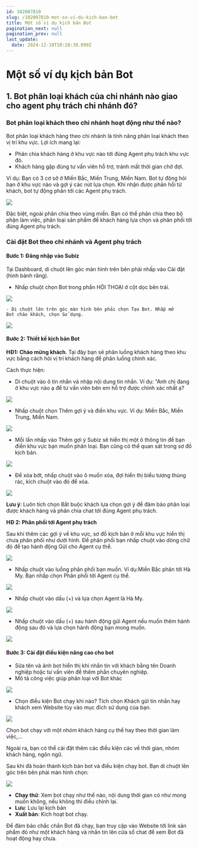 ```yaml
---
id: 102007810
slug: /102007810-mot-so-vi-du-kich-ban-bot
title: Một số ví dụ kịch bản Bot
pagination_next: null
pagination_prev: null
last_update:
  date: 2024-12-18T10:28:38.099Z
---
```


# Một số ví dụ kịch bản Bot 



## 1. Bot phân loại khách của chi nhánh nào giao cho agent phụ trách chi nhánh đó? 

### Bot phân loại khách theo chi nhánh hoạt động như thế nào? 


Bot phân loại khách hàng theo chi nhánh là tính năng phân loại khách theo vị trí khu vực. Lợi ích mang lại: 

- Phân chia khách hàng ở khu vực nào tới đúng Agent phụ trách khu vực đó.
- Khách hàng gặp đúng tư vấn viên hỗ trợ, tránh mất thời gian chờ đợi.

Ví dụ: Bạn có 3 cơ sở ở Miền Bắc, Miền Trung, Miền Nam. Bot tự động hỏi bạn ở khu vực nào và gợi ý các nút lựa chọn. Khi nhận được phản hồi từ khách, bot tự động phân tới các Agent phụ trách. 


![](https://vcdn.subiz-cdn.com/file/82ebb5d0772b5ba009f021e5c8c711b9387a9d51a1c0e23a16ea67d960e712d2_acpxkgumifuoofoosble)


Đặc biệt, ngoài phân chia theo vùng miền. Bạn có thể phân chia theo bộ phận làm việc, phân loại sản phẩm để khách hàng lựa chọn và phân phối tới đúng Agent phụ trách. 






### Cài đặt Bot theo chi nhánh và Agent phụ trách

#### Bước 1: Đăng nhập vào Subiz


Tại Dashboard, di chuột lên góc màn hình trên bên phải nhấp vào Cài đặt (hình bánh răng). 

- Nhấp chuột chọn Bot trong phần HỘI THOẠI ở cột dọc bên trái.


![](https://vcdn.subiz-cdn.com/file/cfacff5e68a58b9a8d52c891f56a5f92e46932f01dbedf607264e3220cb08775_acpxkgumifuoofoosble)


    - Di chuột lên trên góc màn hình bên phải chọn Tạo Bot. Nhấp mở Bot chào khách, chọn Sử dụng.


![](https://vcdn.subiz-cdn.com/file/839477c312cca18850cb1e3e8fa31544ba3203a49809139ae13e5d698af48f26_acpxkgumifuoofoosble)

#### Bước 2: Thiết kế kịch bản Bot


**HĐ1: Chào mừng khách**. Tại đây bạn sẽ phân luồng khách hàng theo khu vực bằng cách hỏi vị trí khách hàng để phân luồng chính xác. 

Cách thực hiện: 

- Di chuột vào ô tin nhắn và nhập nội dung tin nhắn. Ví dụ: “Anh chị đang ở khu vực nào ạ để tư vấn viên bên em hỗ trợ được chính xác nhất ạ?


![](https://vcdn.subiz-cdn.com/file/88e629937d482842cfdb988ce6dede38520957d6a7ba5ce96df481c668912200_acpxkgumifuoofoosble)


- Nhấp chuột chọn Thêm gợi ý và điền khu vực. Ví dụ: Miền Bắc, Miền Trung, Miền Nam.


![](https://vcdn.subiz-cdn.com/file/829eb0a0bc01bc3c232f54e320f4a2b537466ca78bd2aa79b0be49286d21a9a7_acpxkgumifuoofoosble)


- Mỗi lần nhấp vào Thêm gợi ý Subiz sẽ hiển thị một ô thông tin để bạn điền khu vực bạn muốn phân loại. Bạn cũng có thể quan sát trong sơ đồ kịch bản.


![](https://vcdn.subiz-cdn.com/file/ff09b129d41c717eb1bddb27ad94d41a7d963016d0d206b064b2d0a65ac7b9d7_acpxkgumifuoofoosble)


- Để xóa bớt, nhấp chuột vào ô muốn xóa, đợi hiển thị biểu tượng thùng rác, kích chuột vào đó để xóa.


![](https://vcdn.subiz-cdn.com/file/00705d8e1a6acb3b4dd163a1fa001e13d8284eb9605693cb212dac1580e95957_acpxkgumifuoofoosble)


**Lưu ý**: Luôn tích chọn Bắt buộc khách lựa chọn gợi ý để đảm bảo phân loại được khách hàng và phân chia chat tới đúng Agent phụ trách. 

**HĐ 2: Phân phối tới Agent phụ trách**

Sau khi thêm các gợi ý về khu vực, sơ đồ kịch bản ở mỗi khu vực hiển thị chưa phân phối như dưới hình. Để phân phối bạn nhấp chuột vào dòng chữ đó để tạo hành động Gửi cho Agent cụ thể. 


![](https://vcdn.subiz-cdn.com/file/7cde3a9bc5e79144514787d7e7f11031179abf4c34c042bdb669eb1c113c98b5_acpxkgumifuoofoosble)


- Nhấp chuột vào luồng phân phối bạn muốn. Ví dụ:Miền Bắc phân tới Hà My. Bạn nhấp chọn Phân phối tới Agent cụ thể.


![](https://vcdn.subiz-cdn.com/file/a1e80b1a85645991b4144397d42fa60775dcbdaac37e36007c5ea71cd864be28_acpxkgumifuoofoosble)


- Nhấp chuột vào dấu (+) và lựa chọn Agent là Hà My.


![](https://vcdn.subiz-cdn.com/file/808306997012752bf379f5fde33609d15e62fc1897b1d6dea71f4330ea038f5d_acpxkgumifuoofoosble)


- Nhấp chuột vào dấu (+) sau hành động gửi Agent nếu muốn thêm hành động sau đó và lựa chọn hành động bạn mong muốn.


![](https://vcdn.subiz-cdn.com/file/7c0f1928a23cd77fcade9f075a6802dd3985cae24b5d88d8fb66784a7bdfcdef_acpxkgumifuoofoosble)

#### Bước 3: Cài đặt điều kiện nâng cao cho bot


- Sửa tên và ảnh bot hiển thị khi nhắn tin với khách bằng tên Doanh nghiệp hoặc tư vấn viên để thêm phần chuyên nghiệp.
- Mô tả công việc giúp phân loại với Bot khác


![](https://vcdn.subiz-cdn.com/file/16ee4870cd2af10e84863641a4f00a561b0e6069f7f3a2f21bbaf17883c76954_acpxkgumifuoofoosble)


- Chọn điều kiện Bot chạy khi nào? Tích chọn Khách gửi tin nhắn hay khách xem Website tùy vào mục đích sử dụng của bạn.


![](https://vcdn.subiz-cdn.com/file/70a38f087c60b6878c4e5a3e00d871dc5e49bd5c39d07fe9284d8e6f75ec36ef_acpxkgumifuoofoosble)


Chọn bot chạy với một nhóm khách hàng cụ thể hay theo thời gian làm việc,...

Ngoài ra, bạn có thể cài đặt thêm các điều kiện các về thời gian, nhóm khách hàng, ngôn ngữ. 

Sau khi đã hoàn thành kịch bản bot và điều kiện chạy bot. Bạn di chuột lên góc trên bên phải màn hình chọn: 


![](https://vcdn.subiz-cdn.com/file/a3cec782198967fa53c4cea83bc37db4507996d2048137ae1de3866fe8412149_acpxkgumifuoofoosble)


- **Chạy thử**: Xem bot chạy như thế nào, nội dung thời gian có như mong muốn không, nếu không thì điều chỉnh lại.
- **Lưu**: Lưu lại kịch bản
- **Xuất bản**: Kích hoạt bot chạy.

Để đảm bảo chắc chắn Bot đã chạy, bạn truy cập vào Website tới link sản phẩm đó như một khách hàng và nhắn tin lên cửa sổ chat để xem Bot đã hoạt động hay chưa.